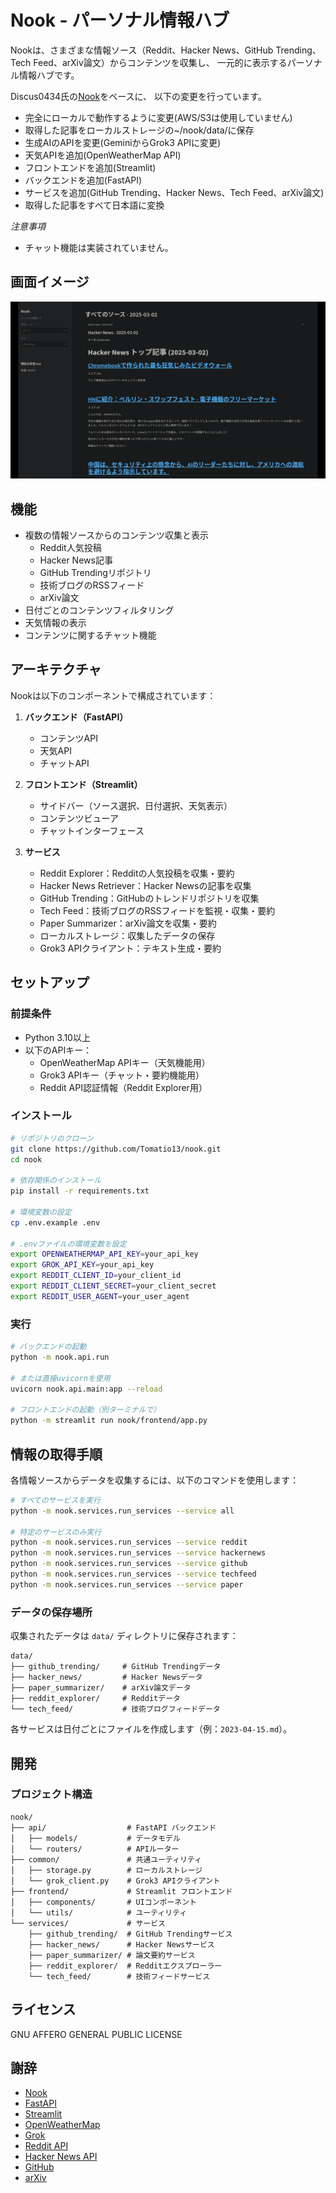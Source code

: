 # Nook - パーソナル情報ハブ

Nookは、さまざまな情報ソース（Reddit、Hacker News、GitHub Trending、Tech Feed、arXiv論文）からコンテンツを収集し、
一元的に表示するパーソナル情報ハブです。

Discus0434氏の[Nook](https://github.com/discus0434/nook)をベースに、
以下の変更を行っています。
- 完全にローカルで動作するように変更(AWS/S3は使用していません)
- 取得した記事をローカルストレージの~/nook/data/に保存
- 生成AIのAPIを変更(GeminiからGrok3 APIに変更)
- 天気APIを追加(OpenWeatherMap API)
- フロントエンドを追加(Streamlit)
- バックエンドを追加(FastAPI)
- サービスを追加(GitHub Trending、Hacker News、Tech Feed、arXiv論文)
- 取得した記事をすべて日本語に変換

*注意事項*
- チャット機能は実装されていません。

## 画面イメージ
![画面イメージ](assets/screenshots/streamlit-screenshot.png)

## 機能

- 複数の情報ソースからのコンテンツ収集と表示
  - Reddit人気投稿
  - Hacker News記事
  - GitHub Trendingリポジトリ
  - 技術ブログのRSSフィード
  - arXiv論文
- 日付ごとのコンテンツフィルタリング
- 天気情報の表示
- コンテンツに関するチャット機能

## アーキテクチャ

Nookは以下のコンポーネントで構成されています：

1. **バックエンド（FastAPI）**
   - コンテンツAPI
   - 天気API
   - チャットAPI

2. **フロントエンド（Streamlit）**
   - サイドバー（ソース選択、日付選択、天気表示）
   - コンテンツビューア
   - チャットインターフェース

3. **サービス**
   - Reddit Explorer：Redditの人気投稿を収集・要約
   - Hacker News Retriever：Hacker Newsの記事を収集
   - GitHub Trending：GitHubのトレンドリポジトリを収集
   - Tech Feed：技術ブログのRSSフィードを監視・収集・要約
   - Paper Summarizer：arXiv論文を収集・要約
   - ローカルストレージ：収集したデータの保存
   - Grok3 APIクライアント：テキスト生成・要約

## セットアップ

### 前提条件

- Python 3.10以上
- 以下のAPIキー：
  - OpenWeatherMap APIキー（天気機能用）
  - Grok3 APIキー（チャット・要約機能用）
  - Reddit API認証情報（Reddit Explorer用）

### インストール

```bash
# リポジトリのクローン
git clone https://github.com/Tomatio13/nook.git
cd nook

# 依存関係のインストール
pip install -r requirements.txt

# 環境変数の設定
cp .env.example .env

# .envファイルの環境変数を設定
export OPENWEATHERMAP_API_KEY=your_api_key
export GROK_API_KEY=your_api_key
export REDDIT_CLIENT_ID=your_client_id
export REDDIT_CLIENT_SECRET=your_client_secret
export REDDIT_USER_AGENT=your_user_agent
```

### 実行

```bash
# バックエンドの起動
python -m nook.api.run

# または直接uvicornを使用
uvicorn nook.api.main:app --reload

# フロントエンドの起動（別ターミナルで）
python -m streamlit run nook/frontend/app.py
```

## 情報の取得手順

各情報ソースからデータを収集するには、以下のコマンドを使用します：

```bash
# すべてのサービスを実行
python -m nook.services.run_services --service all

# 特定のサービスのみ実行
python -m nook.services.run_services --service reddit
python -m nook.services.run_services --service hackernews
python -m nook.services.run_services --service github
python -m nook.services.run_services --service techfeed
python -m nook.services.run_services --service paper
```

### データの保存場所

収集されたデータは `data/` ディレクトリに保存されます：

```
data/
├── github_trending/     # GitHub Trendingデータ
├── hacker_news/         # Hacker Newsデータ
├── paper_summarizer/    # arXiv論文データ
├── reddit_explorer/     # Redditデータ
└── tech_feed/           # 技術ブログフィードデータ
```

各サービスは日付ごとにファイルを作成します（例：`2023-04-15.md`）。

## 開発

### プロジェクト構造

```
nook/
├── api/                  # FastAPI バックエンド
│   ├── models/           # データモデル
│   └── routers/          # APIルーター
├── common/               # 共通ユーティリティ
│   ├── storage.py        # ローカルストレージ
│   └── grok_client.py    # Grok3 APIクライアント
├── frontend/             # Streamlit フロントエンド
│   ├── components/       # UIコンポーネント
│   └── utils/            # ユーティリティ
└── services/             # サービス
    ├── github_trending/  # GitHub Trendingサービス
    ├── hacker_news/      # Hacker Newsサービス
    ├── paper_summarizer/ # 論文要約サービス
    ├── reddit_explorer/  # Redditエクスプローラー
    └── tech_feed/        # 技術フィードサービス
```

## ライセンス

GNU AFFERO GENERAL PUBLIC LICENSE

## 謝辞
- [Nook](https://github.com/discus0434/nook)
- [FastAPI](https://fastapi.tiangolo.com/)
- [Streamlit](https://streamlit.io/)
- [OpenWeatherMap](https://openweathermap.org/)
- [Grok](https://grok.ai/)
- [Reddit API](https://www.reddit.com/dev/api/)
- [Hacker News API](https://github.com/HackerNews/API)
- [GitHub](https://github.com/)
- [arXiv](https://arxiv.org/)
